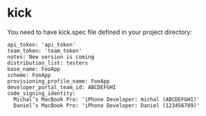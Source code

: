 kick
====

You need to have kick.spec file defined in your project directory:

```
api_token: 'api_token'
team_token: 'team_token'
notes: New version is coming
distribution_list: testers
base_name: FooApp
scheme: FooApp
provisioning_profile_name: FooApp
developer_portal_team_id: ABCDEFGHI
code_signing_identity:
  Michal’s MacBook Pro: 'iPhone Developer: michal (ABCDEFGHI)'
  Daniel’s MacBook Pro: 'iPhone Developer: Daniel (123456789)'
```
